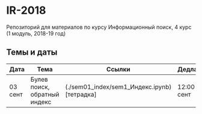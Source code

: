 # IR-2018
Репозиторий для материалов по курсу Информационный поиск, 4 курс (1 модуль, 2018-19 год)

## Темы и даты

|  Дата  |            Тема            |  Ссылки                                   |   Дедлайн    |
|--------|----------------------------|-------------------------------------------|--------------|
|03 сент |Булев поиск, обратный индекс|(./sem01_index/sem1_Индекс.ipynb)[тетрадка]|12:00 10 сент |
